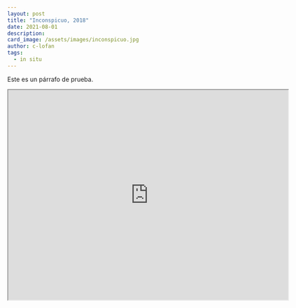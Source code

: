 ```yaml
---
layout: post
title: "Inconspicuo, 2018"
date: 2021-08-01
description: 
card_image: /assets/images/inconspicuo.jpg
author: c-lofan
tags:
  - in situ
---
```


Este es un párrafo de prueba.

<iframe src="https://drive.google.com/file/d/1C-dMCp_S03kQIZtQlilJSyw4kIaYJ4HT/preview" width="640" height="480" allow="autoplay"></iframe>